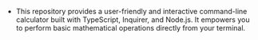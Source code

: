 - This repository provides a user-friendly and interactive command-line calculator built with TypeScript, Inquirer, and Node.js. It empowers you to perform basic mathematical operations directly from your terminal.
